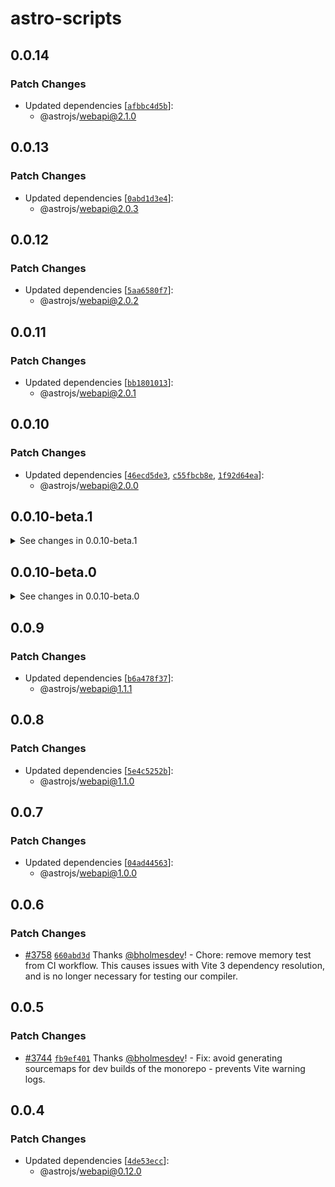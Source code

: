 # astro-scripts

## 0.0.14

### Patch Changes

- Updated dependencies [[`afbbc4d5b`](https://github.com/withastro/astro/commit/afbbc4d5bfafc1779bac00b41c2a1cb1c90f28008)]:
  - @astrojs/webapi@2.1.0

## 0.0.13

### Patch Changes

- Updated dependencies [[`0abd1d3e4`](https://github.com/withastro/astro/commit/0abd1d3e42cf7bf5efb8c41f37e011b933fb0629)]:
  - @astrojs/webapi@2.0.3

## 0.0.12

### Patch Changes

- Updated dependencies [[`5aa6580f7`](https://github.com/withastro/astro/commit/5aa6580f775405a4443835bf7eb81f0c65e5aed6)]:
  - @astrojs/webapi@2.0.2

## 0.0.11

### Patch Changes

- Updated dependencies [[`bb1801013`](https://github.com/withastro/astro/commit/bb1801013708d9efdbbcebc53a564ac375bf4b26)]:
  - @astrojs/webapi@2.0.1

## 0.0.10

### Patch Changes

- Updated dependencies [[`46ecd5de3`](https://github.com/withastro/astro/commit/46ecd5de34df619e2ee73ccea39a57acd37bc0b8), [`c55fbcb8e`](https://github.com/withastro/astro/commit/c55fbcb8edca1fe118a44f68c9f9436a4719d171), [`1f92d64ea`](https://github.com/withastro/astro/commit/1f92d64ea35c03fec43aff64eaf704dc5a9eb30a)]:
  - @astrojs/webapi@2.0.0

## 0.0.10-beta.1

<details>
<summary>See changes in 0.0.10-beta.1</summary>

  ### Patch Changes

- Updated dependencies [[`46ecd5de3`](https://github.com/withastro/astro/commit/46ecd5de34df619e2ee73ccea39acd37bc0b8)]:
  - @astrojs/webapi@2.0.0-beta.1
  
</details>

## 0.0.10-beta.0

<details>
<summary>See changes in 0.0.10-beta.0</summary>

  ### Patch Changes

- Updated dependencies [[`c55fbcb8e`](https://github.com/withastro/astro/commit/c55fbcb8edca1fe118a44f68c9f9436a4719d171), [`1f92d64ea`](https://github.com/withastro/astro/commit/1f92d64ea35c03fec43aff64eaf704dc5a9eb30a)]:
  - @astrojs/webapi@2.0.0-beta.0
  
</details>

## 0.0.9

### Patch Changes

- Updated dependencies [[`b6a478f37`](https://github.com/withastro/astro/commit/b6a478f37648491321077750bfca7bddf3cafadd)]:
  - @astrojs/webapi@1.1.1

## 0.0.8

### Patch Changes

- Updated dependencies [[`5e4c5252b`](https://github.com/withastro/astro/commit/5e4c5252bd80cbaf6a7ee4d4503ece007664410f)]:
  - @astrojs/webapi@1.1.0
 
## 0.0.7

### Patch Changes

- Updated dependencies [[`04ad44563`](https://github.com/withastro/astro/commit/04ad445632c67bdd60c1704e1e0dcbcaa27b9308)]:
  - @astrojs/webapi@1.0.0
 
## 0.0.6

### Patch Changes

- [#3758](https://github.com/withastro/astro/pull/3758) [`660abd3d`](https://github.com/withastro/astro/commit/660abd3deeb3c451ce32d8d0d068ec6290e82d22) Thanks [@bholmesdev](https://github.com/bholmesdev)! - Chore: remove memory test from CI workflow. This causes issues with Vite 3 dependency resolution, and is no longer necessary for testing our compiler.

## 0.0.5

### Patch Changes

- [#3744](https://github.com/withastro/astro/pull/3744) [`fb9ef401`](https://github.com/withastro/astro/commit/fb9ef4019bd5aec99972cac9bb82f2b6c259292c) Thanks [@bholmesdev](https://github.com/bholmesdev)! - Fix: avoid generating sourcemaps for dev builds of the monorepo - prevents Vite warning logs.

## 0.0.4

### Patch Changes

- Updated dependencies [[`4de53ecc`](https://github.com/withastro/astro/commit/4de53eccef346bed843b491b7ab93987d85655)]:
  - @astrojs/webapi@0.12.0

